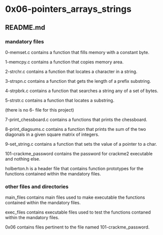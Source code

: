 # 0x06-pointers_arrays_strings
## README.md

### mandatory files
0-memset.c
contains a function that fills memory with a constant byte.

1-memcpy.c
contains a function that copies memory area.

2-strchr.c
contains a function that locates a character in a string.

3-strspn.c
contains a function that gets the length of a prefix substring.

4-strpbrk.c
contains a function that searches a string any of a set of bytes.

5-strstr.c
contains a function that locates a substring.

(there is no 6- file for this project)

7-print_chessboard.c
contains a functions that prints the chessboard.

8-print_diagsums.c
contains a function that prints the sum of the two diagonals in a given square matrix of integers.

9-set_string.c
contains a function that sets the value of a pointer to a char.

101-crackme_password
contains the password for crackme2 executable and nothing else.

holberton.h
is a header file that contains function prototypes for the functions contained within the mandatory files.
### other files and directories
main_files contains main files used to make executable the functions contained within the mandatory files.

exec_files contains executable files used to test the functions contaned within the mandatory files.

0x06 contains files pertinent to the file named 101-crackme_password.